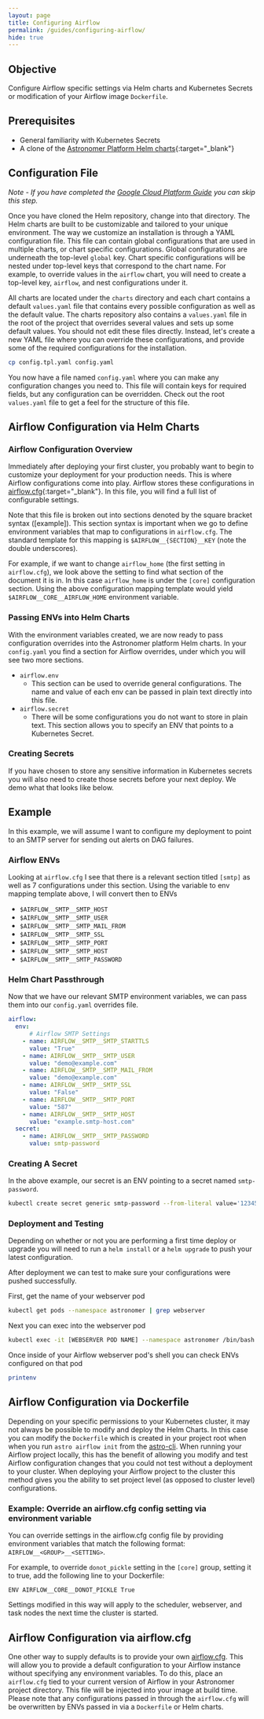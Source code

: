 ```yaml
---
layout: page
title: Configuring Airflow
permalink: /guides/configuring-airflow/
hide: true
---
```


## Objective

Configure Airflow specific settings via Helm charts and Kubernetes Secrets or modification of your Airflow image `Dockerfile`.

## Prerequisites

* General familiarity with Kubernetes Secrets
* A clone of the [Astronomer Platform Helm charts](https://github.com/astronomerio/helm.astronomer.io){:target="_blank"}

## Configuration File

_Note - If you have completed the [Google Cloud Platform Guide](/guides/google-cloud/) you can skip this step._

Once you have cloned the Helm repository, change into that directory. The Helm charts are built to be customizable and tailored to your unique environment. The way we customize an installation is through a YAML configuration file. This file can contain global configurations that are used in multiple charts, or chart specific configurations. Global configurations are underneath the top-level `global` key. Chart specific configurations will be nested under top-level keys that correspond to the chart name. For example, to override values in the `airflow` chart, you will need to create a top-level key, `airflow`, and nest configurations under it.

All charts are located under the `charts` directory and each chart contains a default `values.yaml` file that contains every possible configuration as well as the default value. The charts repository also contains a `values.yaml` file in the root of the project that overrides several values and sets up some default values. You should not edit these files directly. Instead, let's create a new YAML file where you can override these configurations, and provide some of the required configurations for the installation.

```bash
cp config.tpl.yaml config.yaml
```

You now have a file named `config.yaml` where you can make any configuration changes you need to. This file will contain keys for required fields, but any configuration can be overridden. Check out the root `values.yaml` file to get a feel for the structure of this file.

## Airflow Configuration via Helm Charts

### Airflow Configuration Overview

Immediately after deploying your first cluster, you probably want to begin to customize your deployment for your production needs. This is where Airflow configurations come into play. Airflow stores these configurations in [airflow.cfg](https://github.com/apache/incubator-airflow/blob/master/airflow/config_templates/default_airflow.cfg){:target="_blank"}. In this file, you will find a full list of configurable settings.

Note that this file is broken out into sections denoted by the square bracket syntax ([example]). This section syntax is important when we go to define environment variables that map to configurations in `airflow.cfg`. The standard template for this mapping is `$AIRFLOW__{SECTION}__KEY` (note the double underscores).

For example, if we want to change `airflow_home` (the first setting in `airflow.cfg`), we look above the setting to find what section of the document it is in. In this case `airflow_home` is under the `[core]` configuration section. Using the above configuration mapping template would yield `$AIRFLOW__CORE__AIRFLOW_HOME` environment variable.

### Passing ENVs into Helm Charts

With the environment variables created, we are now ready to pass configuration overrides into the Astronomer platform Helm charts. In your `config.yaml` you find a section for Airflow overrides, under which you will see two more sections.

* `airflow.env`
  * This section can be used to override general configurations. The name and value of each env can be passed in plain text directly into this file.
* `airflow.secret`
  * There will be some configurations you do not want to store in plain text. This section allows you to specify an ENV that points to a Kubernetes Secret.

### Creating Secrets

If you have chosen to store any sensitive information in Kubernetes secrets you will also need to create those secrets before your next deploy. We demo what that looks like below.

## Example

In this example, we will assume I want to configure my deployment to point to an SMTP server for sending out alerts on DAG failures.

### Airflow ENVs

Looking at `airflow.cfg` I see that there is a relevant section titled `[smtp]` as well as 7 configurations under this section. Using the variable to env mapping template above, I will convert then to ENVs

* `$AIRFLOW__SMTP__SMTP_HOST`
* `$AIRFLOW__SMTP__SMTP_USER`
* `$AIRFLOW__SMTP__SMTP_MAIL_FROM`
* `$AIRFLOW__SMTP__SMTP_SSL`
* `$AIRFLOW__SMTP__SMTP_PORT`
* `$AIRFLOW__SMTP__SMTP_HOST`
* `$AIRFLOW__SMTP__SMTP_PASSWORD`

### Helm Chart Passthrough

Now that we have our relevant SMTP environment variables, we can pass them into our `config.yaml` overrides file.

```yaml
airflow:
  env:
      # Airflow SMTP Settings
    - name: AIRFLOW__SMTP__SMTP_STARTTLS
      value: "True"
    - name: AIRFLOW__SMTP__SMTP_USER
      value: "demo@example.com"
    - name: AIRFLOW__SMTP__SMTP_MAIL_FROM
      value: "demo@example.com"
    - name: AIRFLOW__SMTP__SMTP_SSL
      value: "False"
    - name: AIRFLOW__SMTP__SMTP_PORT
      value: "587"
    - name: AIRFLOW__SMTP__SMTP_HOST
      value: "example.smtp-host.com"
  secret:
    - name: AIRFLOW__SMTP__SMTP_PASSWORD
      value: smtp-password
```

### Creating A Secret

In the above example, our secret is an ENV pointing to a secret named `smtp-password`.

```bash
kubectl create secret generic smtp-password --from-literal value='123456password' --namespace astronomer
```

### Deployment and Testing

Depending on whether or not you are performing a first time deploy or upgrade you will need to run a `helm install` or a `helm upgrade` to push your latest configuration.

After deployment we can test to make sure your configurations were pushed successfully.

First, get the name of your webserver pod

```bash
kubectl get pods --namespace astronomer | grep webserver
```

Next you can exec into the webserver pod

```bash
kubectl exec -it [WEBSERVER POD NAME] --namespace astronomer /bin/bash
```

Once inside of your Airflow webserver pod's shell you can check ENVs configured on that pod

```bash
printenv
```

## Airflow Configuration via Dockerfile

Depending on your specific permissions to your Kubernetes cluster, it may not always be possible to modify and deploy the Helm Charts. In this case you can modify the `Dockerfile` which is created in your project root when when you run `astro airflow init` from the [astro-cli](https://github.com/astronomerio/astro-cli). When running your Airflow project locally, this has the benefit of allowing you modify and test Airflow configuration changes that you could not test without a deployment to your cluster. When deploying your Airflow project to the cluster this method gives you the ability to set project level (as opposed to cluster level) configurations.

### Example: Override an airflow.cfg config setting via environment variable

You can override settings in the airflow.cfg config file by providing environment variables that match the following format: `AIRFLOW__<GROUP>__<SETTING>`.

For example, to override `donot_pickle` setting in the `[core]` group, setting it to true, add the following line to your Dockerfile:

```docker
ENV AIRFLOW__CORE__DONOT_PICKLE True
```

Settings modified in this way will apply to the scheduler, webserver, and task nodes the next time the cluster is started.

## Airflow Configuration via airflow.cfg

One other way to supply defaults is to provide your own [airflow.cfg](https://github.com/apache/incubator-airflow/blob/master/airflow/config_templates/default_airflow.cfg). This will allow you to provide a default configuration to your Airflow instance without specifying any environment variables. To do this, place an `airflow.cfg` tied to your current version of Airflow in your Astronomer project directory. This file will be injected into your image at build time. Please note that any configurations passed in through the  `airflow.cfg` will be overwritten by ENVs passed in via a `Dockerfile` or Helm charts.
